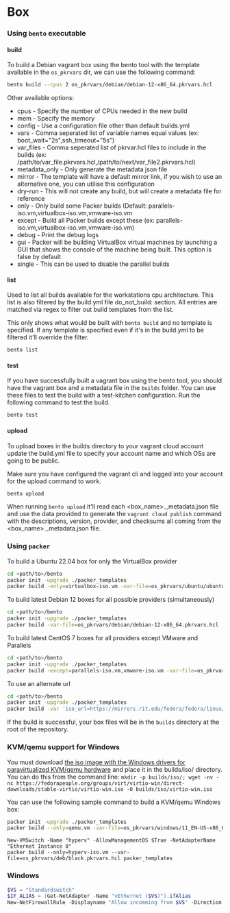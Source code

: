 # Box

### Using `bento` executable

#### build

To build a Debian vagrant box using the bento tool with the template available in the `os_pkrvars` dir, we can use the following command:

```bash
bento build --cpus 2 os_pkrvars/debian/debian-12-x86_64.pkrvars.hcl
```

Other available options:

- cpus - Specify the number of CPUs needed in the new build
- mem - Specify the memory
- config - Use a configuration file other than default builds.yml
- vars - Comma seperated list of variable names equal values (ex: boot_wait="2s",ssh_timeout="5s")
- var_files - Comma seperated list of pkrvar.hcl files to include in the builds (ex: /path/to/var_file.pkrvars.hcl,/path/to/next/var_file2.pkrvars.hcl)
- metadata_only - Only generate the metadata json file
- mirror - The template will have a default mirror link, if you wish to use an alternative one, you can utilise this configuration
- dry-run - This will not create any build, but will create a metadata file for reference
- only - Only build some Packer builds (Default: parallels-iso.vm,virtualbox-iso.vm,vmware-iso.vm
- except - Build all Packer builds except these (ex: parallels-iso.vm,virtualbox-iso.vm,vmware-iso.vm)
- debug - Print the debug logs
- gui - Packer will be building VirtualBox virtual machines by launching a GUI that shows the console of the machine being built. This option is false by default
- single - This can be used to disable the parallel builds

#### list

Used to list all builds available for the workstations cpu architecture. This list is also filtered by the build.yml file do_not_build: section. All entries are matched via regex to filter out build templates from the list.

This only shows what would be built with `bento build` and no template is specified. If any template is specified even if it's in the build.yml to be filtered it'll override the filter.

```bash
bento list
```

#### test

If you have successfully built a vagrant box using the bento tool, you should have the vagrant box and a metadata file in the `builds` folder. You can use these files to test the build with a test-kitchen configuration. Run the following command to test the build.

```bash
bento test
```

#### upload

To upload boxes in the builds directory to your vagrant cloud account update the build.yml file to specify your account name and which OSs are going to be public.

Make sure you have configured the vagrant cli and logged into your account for the upload command to work.

```bash
bento upload
```

When running `bento upload` it'll read each <box_name>._metadata.json file and use the data provided to generate the `vagrant cloud publish` command with the descriptions, version, provider, and checksums all coming from the <box_name>._metadata.json file.

### Using `packer`

To build a Ubuntu 22.04 box for only the VirtualBox provider

```bash
cd <path/to>/bento
packer init -upgrade ./packer_templates
packer build -only=virtualbox-iso.vm -var-file=os_pkrvars/ubuntu/ubuntu-22.04-x86_64.pkrvars.hcl ./packer_templates
```

To build latest Debian 12 boxes for all possible providers (simultaneously)

```bash
cd <path/to>/bento
packer init -upgrade ./packer_templates
packer build -var-file=os_pkrvars/debian/debian-12-x86_64.pkrvars.hcl ./packer_templates
```

To build latest CentOS 7 boxes for all providers except VMware and Parallels

```bash
cd <path/to>/bento
packer init -upgrade ./packer_templates
packer build -except=parallels-iso.vm,vmware-iso.vm -var-file=os_pkrvars/centos/centos-7-x86_64.pkrvars.hcl ./packer_templates
```

To use an alternate url

````bash
cd <path/to>/bento
packer init -upgrade ./packer_templates
packer build -var 'iso_url=https://mirrors.rit.edu/fedora/fedora/linux/releases/39/Server/x86_64/iso/Fedora-Server-dvd-x86_64-39-1.5.iso' -var-file=os_pkrvars/fedora/fedora-39-x86_64.pkrvars.hcl ./packer_templates
````

If the build is successful, your box files will be in the `builds` directory at the root of the repository.

### KVM/qemu support for Windows

You must download [the iso image with the Windows drivers for paravirtualized KVM/qemu hardware](https://fedorapeople.org/groups/virt/virtio-win/direct-downloads/stable-virtio/virtio-win.iso) and place it in the builds/iso/ directory.
You can do this from the command line: `mkdir -p builds/iso/; wget -nv -nc https://fedorapeople.org/groups/virt/virtio-win/direct-downloads/stable-virtio/virtio-win.iso -O builds/iso/virtio-win.iso`

You can use the following sample command to build a KVM/qemu Windows box:

```bash
packer init -upgrade ./packer_templates
packer build --only=qemu.vm -var-file=os_pkrvars/windows/11_EN-US-x86_64.pkrvars.hcl ./packer_templates
```

```pwsh
New-VMSwitch -Name "hyperv" -AllowManagementOS $True -NetAdapterName "Ethernet Instance 0"
packer build --only=hyperv-iso.vm --var-file=os_pkrvars/deb/black.pkrvars.hcl packer_templates
```

### Windows

```powershell
$VS = "Standardswitch"
$IF_ALIAS = (Get-NetAdapter -Name "vEthernet ($VS)").ifAlias
New-NetFirewallRule -Displayname "Allow incomming from $VS" -Direction Inbound -InterfaceAlias $IF_ALIAS -Action Allow
```
